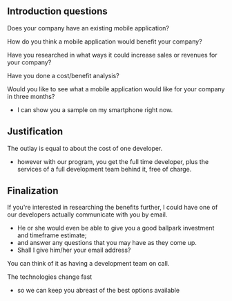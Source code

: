 
## Introduction questions

Does your company have an existing mobile application?

How do you think a mobile application would benefit your company?

Have you researched in what ways it could increase sales or revenues for your company?

Have you done a cost/benefit analysis?


Would you like to see what a mobile application would like for your company in three months?
- I can show you a sample on my smartphone right now.




## Justification

The outlay is equal to about the cost of one developer.
- however with our program, you get the full time developer, plus the services of a full development team behind it, free of charge.


## Finalization

If you're interested in researching the benefits further, I could have one of our developers actually communicate with you by email.
- He or she would even be able to give you a good ballpark investment and timeframe estimate; 
- and answer any questions that you may have as they come up.
- Shall I give him/her your email address?
   
You can think of it as having a development team on call.

The technologies change fast
- so we can keep you abreast of the best options available

